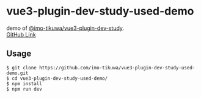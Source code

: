 # vue3-plugin-dev-study-used-demo

demo of [@imo-tikuwa/vue3-plugin-dev-study](https://www.npmjs.com/package/@imo-tikuwa/vue3-plugin-dev-study).  
[GitHub Link](https://github.com/imo-tikuwa/vue3-plugin-dev-study)

## Usage
```
$ git clone https://github.com/imo-tikuwa/vue3-plugin-dev-study-used-demo.git
$ cd vue3-plugin-dev-study-used-demo/
$ npm install
$ npm run dev
```
